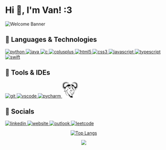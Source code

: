 # Hi 👋, I'm Van! :3

![Welcome Banner](https://readme-typing-svg.herokuapp.com/?lines=Thank+You+for+Visiting!;CS+Student+@+Carleton+University;I+love+coding!)

## 🥵 Languages & Technologies

<!-- Python -->
<a href="https://www.python.org/" target="_blank" rel="noreferrer">
  <img src="https://cdn.jsdelivr.net/gh/devicons/devicon/icons/python/python-original.svg" alt="python" width="50" height="50"/>
</a>
<!-- Java -->
<a href="https://www.java.com/" target="_blank" rel="noreferrer">
  <img src="https://cdn.jsdelivr.net/gh/devicons/devicon/icons/java/java-original.svg" alt="java" width="50" height="50"/>
</a>
<!-- C -->
<a href="https://en.wikipedia.org/wiki/C_(programming_language)" target="_blank" rel="noreferrer">
  <img src="https://cdn.jsdelivr.net/gh/devicons/devicon/icons/c/c-original.svg" alt="c" width="50" height="50"/>
</a>
<!-- C++ -->
<a href="https://isocpp.org/" target="_blank" rel="noreferrer">
  <img src="https://cdn.jsdelivr.net/gh/devicons/devicon/icons/cplusplus/cplusplus-original.svg" alt="cplusplus" width="50" height="50"/>
</a>
<!-- HTML5 -->
<a href="https://developer.mozilla.org/en-US/docs/Web/HTML" target="_blank" rel="noreferrer">
  <img src="https://cdn.jsdelivr.net/gh/devicons/devicon/icons/html5/html5-original.svg" alt="html5" width="50" height="50"/>
</a>
<!-- CSS3 -->
<a href="https://developer.mozilla.org/en-US/docs/Web/CSS" target="_blank" rel="noreferrer">
  <img src="https://cdn.jsdelivr.net/gh/devicons/devicon/icons/css3/css3-original.svg" alt="css3" width="50" height="50"/>
</a>
<!-- JavaScript -->
<a href="https://developer.mozilla.org/en-US/docs/Web/JavaScript" target="_blank" rel="noreferrer">
  <img src="https://cdn.jsdelivr.net/gh/devicons/devicon/icons/javascript/javascript-original.svg" alt="javascript" width="50" height="50"/>
</a>
<!-- TypeScript -->
<a href="https://www.typescriptlang.org/" target="_blank" rel="noreferrer">
  <img src="https://cdn.jsdelivr.net/gh/devicons/devicon/icons/typescript/typescript-original.svg" alt="typescript" width="50" height="50"/>
</a>
<!-- Swift -->
<a href="https://swift.org/" target="_blank" rel="noreferrer">
  <img src="https://cdn.jsdelivr.net/gh/devicons/devicon/icons/swift/swift-original.svg" alt="swift" width="50" height="50"/>
</a>

## 🥶 Tools & IDEs

<!-- Git -->
<a href="https://git-scm.com/" target="_blank">
  <img src="https://cdn.jsdelivr.net/gh/devicons/devicon/icons/git/git-original.svg" alt="git" width="50" height="50"/>
</a>
<!-- VSCode -->
<a href="https://code.visualstudio.com/" target="_blank">
  <img src="https://cdn.jsdelivr.net/gh/devicons/devicon/icons/vscode/vscode-original.svg" alt="vscode" width="50" height="50"/>
</a>
<!-- PyCharm -->
<a href="https://www.jetbrains.com/pycharm/" target="_blank">
  <img src="https://cdn.jsdelivr.net/gh/devicons/devicon/icons/pycharm/pycharm-original.svg" alt="pycharm" width="50" height="50"/>
</a>
<!-- Makefile -->
<a href="https://www.gnu.org/software/make/manual/make.html" target="_blank">
  <img src="https://raw.githubusercontent.com/VanBaNguyen/VanBaNguyen/main/assets/makefile.jpg" width="50" height="50"/>
</a>

## 🤝 Socials

<!-- LinkedIn -->
<a href="https://www.linkedin.com/in/VanBaNguyen/" target="_blank">
  <img src="https://cdn.jsdelivr.net/gh/devicons/devicon/icons/linkedin/linkedin-original.svg" alt="linkedin" width="50" height="50"/>
</a>
<!-- Personal Website -->
<a href="https://vannguyen.xyz/" target="_blank">
  <img src="https://img.icons8.com/color/48/000000/domain.png" alt="website" width="50" height="50"/>
</a>
<!-- Email (Outlook) -->
<a href="mailto:vannguyen5@cmail.carleton.ca">
  <img src="https://img.icons8.com/color/48/000000/microsoft-outlook-2019.png" alt="outlook" width="50" height="50"/>
</a>
<!-- LeetCode -->
<a href="https://leetcode.com/VanNgu/" target="_blank">
  <img src="https://cdn.jsdelivr.net/gh/simple-icons/simple-icons/icons/leetcode.svg" alt="leetcode" width="50" height="50"/>
</a>

<!-- Other ;) -->
<div align="center">

[![Top Langs](https://github-readme-stats.vercel.app/api/top-langs/?username=vanbanguyen&layout=donut&theme=dark)](https://github.com/anuraghazra/github-readme-stats)

![](https://komarev.com/ghpvc/?username=vanbanguyen&color=brightgreen)

</div>
